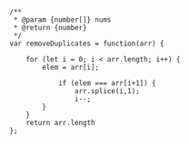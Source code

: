 <pre><code>
/**
 * @param {number[]} nums
 * @return {number}
 */
var removeDuplicates = function(arr) {
    
    for (let i = 0; i < arr.length; i++) {
        elem = arr[i];
            
            if (elem === arr[i+1]) {
                arr.splice(i,1);
                i--;
        }
    }
    return arr.length
};
</code></pre>